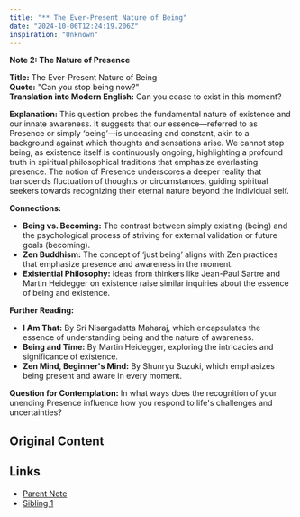 ```yaml
---
title: "** The Ever-Present Nature of Being"
date: "2024-10-06T12:24:19.206Z"
inspiration: "Unknown"
---
```


**Note 2: The Nature of Presence**

**Title:** The Ever-Present Nature of Being  
**Quote:** "Can you stop being now?"  
**Translation into Modern English:** Can you cease to exist in this moment?  

**Explanation:** This question probes the fundamental nature of existence and our innate awareness. It suggests that our essence—referred to as Presence or simply ‘being’—is unceasing and constant, akin to a background against which thoughts and sensations arise. We cannot stop being, as existence itself is continuously ongoing, highlighting a profound truth in spiritual philosophical traditions that emphasize everlasting presence. The notion of Presence underscores a deeper reality that transcends fluctuation of thoughts or circumstances, guiding spiritual seekers towards recognizing their eternal nature beyond the individual self.

**Connections:**  
- **Being vs. Becoming:** The contrast between simply existing (being) and the psychological process of striving for external validation or future goals (becoming).  
- **Zen Buddhism:** The concept of ‘just being’ aligns with Zen practices that emphasize presence and awareness in the moment.  
- **Existential Philosophy:** Ideas from thinkers like Jean-Paul Sartre and Martin Heidegger on existence raise similar inquiries about the essence of being and existence.  

**Further Reading:**  
- **I Am That:** By Sri Nisargadatta Maharaj, which encapsulates the essence of understanding being and the nature of awareness.  
- **Being and Time:** By Martin Heidegger, exploring the intricacies and significance of existence.  
- **Zen Mind, Beginner's Mind:** By Shunryu Suzuki, which emphasizes being present and aware in every moment.  

**Question for Contemplation:** In what ways does the recognition of your unending Presence influence how you respond to life's challenges and uncertainties?

## Original Content



## Links

- [Parent Note](/parent-note.md)
- [Sibling 1](/zettel1.md)
